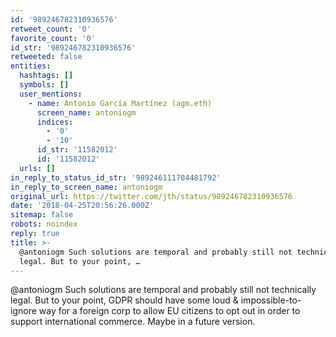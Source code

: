 ```yaml
---
id: '989246782310936576'
retweet_count: '0'
favorite_count: '0'
id_str: '989246782310936576'
retweeted: false
entities:
  hashtags: []
  symbols: []
  user_mentions:
    - name: Antonio García Martínez (agm.eth)
      screen_name: antoniogm
      indices:
        - '0'
        - '10'
      id_str: '11582012'
      id: '11582012'
  urls: []
in_reply_to_status_id_str: '989246111704481792'
in_reply_to_screen_name: antoniogm
original_url: https://twitter.com/jth/status/989246782310936576
date: '2018-04-25T20:56:26.000Z'
sitemap: false
robots: noindex
reply: true
title: >-
  @antoniogm Such solutions are temporal and probably still not technically
  legal. But to your point, …
---
```


@antoniogm Such solutions are temporal and probably still not technically legal. But to your point, GDPR should have some loud &amp; impossible-to-ignore way for a foreign corp to allow EU citizens to opt out in order to support international commerce. Maybe in a future version.